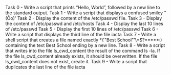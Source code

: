 Task 0 - Write a script that prints “Hello, World”, followed by a new line to the standard output.
Task 1 - Write a script that displays a confused smiley "(Ôo)'
Task 2 - Display the content of the /etc/passwd file.
Task 3 - Display the content of /etc/passwd and /etc/hosts
Task 4 - Display the last 10 lines of /etc/passwd
Task 5 - Display the first 10 lines of /etc/passwd
Task 6 - Write a script that displays the third line of the file iacta
Task 7 - Write a shell script that creates a file named exactly \*\\'"Best School"\'\\*$\?\*\*\*\*\*:) containing the text Best School ending by a new line.
Task 8 - Write a script that writes into the file ls_cwd_content the result of the command ls -la. If the file ls_cwd_content already exists, it should be overwritten. If the file ls_cwd_content does not exist, create it.
Task 9 - Write a script that duplicates the last line of the file iacta

